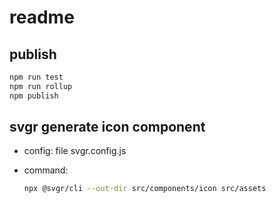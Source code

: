 # readme

## publish

```bash
npm run test
npm run rollup
npm publish
```

## svgr generate icon component

- config: file svgr.config.js
- command:  

  ```bash
  npx @svgr/cli --out-dir src/components/icon src/assets
  ```

